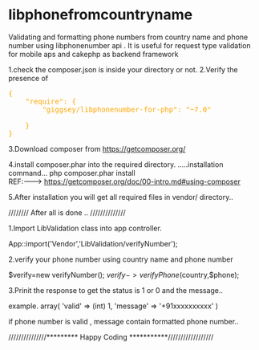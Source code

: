 libphonefromcountryname
=======================

Validating and formatting phone numbers from country name and phone number using libphonenumber api . It is useful for request type validation for mobile aps and cakephp as backend framework



1.check the composer.json is inside your directory or not.
2.Verify the presence of 


<pre style="color:orange">{
    "require": {
        "giggsey/libphonenumber-for-php": "~7.0"

    }
}
</pre>
3.Download composer from https://getcomposer.org/

4.install composer.phar into the required directory.
.....installation command...
php composer.phar install<br>
REF:---> https://getcomposer.org/doc/00-intro.md#using-composer

5.After installation you will get all required files in vendor/ directory..




////////   After all is done .. //////////////

1.Import LibValidation class into app controller.

App::import('Vendor','LibValidation/verifyNumber');

2.verify your phone number using country name and phone number 

$verify=new verifyNumber();
$verify->verifyPhone($country,$phone);


3.Prinit the response to get the status is 1 or 0 and the message..

example.
array(
	'valid' => (int) 1,
	'message' => '+91xxxxxxxxxx'
)

if phone number is valid , message contain formatted phone number..


///////////////*********  Happy Coding   ***********//////////////////
